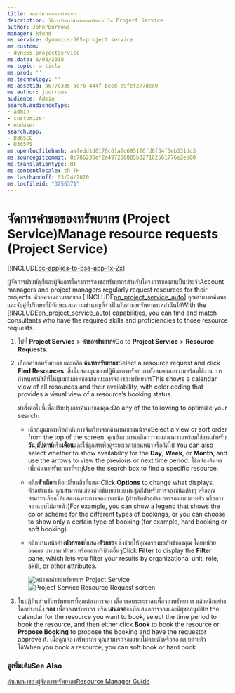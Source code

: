 ```yaml
---
title: จัดการคำขอของทรัพยากร
description: วิธีการจัดการคำขอของทรัพยากรใน Project Service
author: JohnPBurrows
manager: kfend
ms.service: dynamics-365-project service
ms.custom:
- dyn365-projectservice
ms.date: 8/03/2018
ms.topic: article
ms.prod: ''
ms.technology: ''
ms.assetid: a677c335-ae7b-444f-beed-e9fef277ded0
ms.author: jburrows
audience: Admin
search.audienceType:
- admin
- customizer
- enduser
search.app:
- D365CE
- D365PS
ms.openlocfilehash: aafedd1d0170c61afd6951f6fd6f34f5eb331dc3
ms.sourcegitcommit: 8c786230ef2a497280885b827162561776e2eb00
ms.translationtype: HT
ms.contentlocale: th-TH
ms.lasthandoff: 03/24/2020
ms.locfileid: "3756371"
---
```

# <a name="manage-resource-requests-project-service"></a><span data-ttu-id="5a54f-103">จัดการคำขอของทรัพยากร (Project Service)</span><span class="sxs-lookup"><span data-stu-id="5a54f-103">Manage resource requests (Project Service)</span></span>

[!INCLUDE[cc-applies-to-psa-app-1x-2x](../includes/cc-applies-to-psa-app-1x-2x.md)]

<span data-ttu-id="5a54f-104">ผู้จัดการฝ่ายบัญชีและผู้จัดการโครงการร้องขอทรัพยากรสำหรับโครงการของตนเป็นประจำ</span><span class="sxs-lookup"><span data-stu-id="5a54f-104">Account managers and project managers regularly request resources for their projects.</span></span> <span data-ttu-id="5a54f-105">ด้วยความสามารถของ [!INCLUDE[pn_project_service_auto](../includes/pn-project-service-auto.md)] คุณสามารถค้นหาและจับคู่ที่ปรึกษาที่มีทักษะและความชำนาญที่จำเป็นกับคำขอทรัพยากรเหล่านั้นได้</span><span class="sxs-lookup"><span data-stu-id="5a54f-105">With the [!INCLUDE[pn_project_service_auto](../includes/pn-project-service-auto.md)] capabilities, you can find and match consultants who have the required skills and proficiencies to those resource requests.</span></span>  
  
1. <span data-ttu-id="5a54f-106">ไปที่ **Project Service** > **คำขอทรัพยากร**</span><span class="sxs-lookup"><span data-stu-id="5a54f-106">Go to **Project Service** > **Resource Requests**.</span></span>  
  
2. <span data-ttu-id="5a54f-107">เลือกคำขอทรัพยากร และคลิก **ค้นหาทรัพยากร**</span><span class="sxs-lookup"><span data-stu-id="5a54f-107">Select a resource request and click **Find Resources**.</span></span> <span data-ttu-id="5a54f-108">สิ่งนี้แสดงมุมมองปฏิทินของทรัพยากรทั้งหมดและความพร้อมใช้งาน การกำหนดรหัสสีที่ให้มุมมองภาพของสถานะการจองของทรัพยากร</span><span class="sxs-lookup"><span data-stu-id="5a54f-108">This shows a calendar view of all resources and their availability, with color coding that provides a visual view of a resource’s booking status.</span></span>  
  
    <span data-ttu-id="5a54f-109">ทำสิ่งต่อไปนี้เพื่อปรับปรุงการค้นหาของคุณ:</span><span class="sxs-lookup"><span data-stu-id="5a54f-109">Do any of the following to optimize your search:</span></span>  
  
   -   <span data-ttu-id="5a54f-110">เลือกมุมมองหรือลำดับการจัดเรียงจากด้านบนของหน้าจอ</span><span class="sxs-lookup"><span data-stu-id="5a54f-110">Select a view or sort order from the top of the screen.</span></span> <span data-ttu-id="5a54f-111">คุณยังสามารถเลือกว่าจะแสดงความพร้อมใช้งานสำหรับ**วัน**,**สัปดาห์**หรือ**เดือน**และใช้ลูกศรเพื่อดูระยะเวลาก่อนหน้าหรือถัดไป </span><span class="sxs-lookup"><span data-stu-id="5a54f-111">You can also select whether to show availability for the **Day**, **Week**, or **Month**, and use the arrows to view the previous or next time period.</span></span> <span data-ttu-id="5a54f-112">ใช้กล่องค้นหาเพื่อค้นหาทรัพยากรที่ระบุ</span><span class="sxs-lookup"><span data-stu-id="5a54f-112">Use the search box to find a specific resource.</span></span>  
  
   -   <span data-ttu-id="5a54f-113">คลิก**ตัวเลือก**เพื่อเปลี่ยนสิ่งที่แสดง</span><span class="sxs-lookup"><span data-stu-id="5a54f-113">Click **Options** to change what displays.</span></span> <span data-ttu-id="5a54f-114">ตัวอย่างเช่น คุณสามารถแสดงคำอธิบายแบบแผนชุดสีสำหรับการจองชนิดต่างๆ หรือคุณสามารถเลือกให้แสดงเฉพาะการจองบางชนิด (สำหรับตัวอย่าง การจองแบบตายตัว หรือการจองแบบไม่ตายตัว)</span><span class="sxs-lookup"><span data-stu-id="5a54f-114">For example, you can show a legend that shows the color scheme for the different types of bookings, or you can choose to show only a certain type of booking (for example, hard booking or soft booking).</span></span>  
  
   -   <span data-ttu-id="5a54f-115">คลิกบานหน้าต่าง**ตัวกรอง**ที่แสดง**ตัวกรอง** ซึ่งช่วยให้คุณกรองผลลัพธ์ของคุณ โดยหน่วยองค์กร บทบาท ทักษะ หรือแอททริบิวต์อื่นๆ</span><span class="sxs-lookup"><span data-stu-id="5a54f-115">Click **Filter** to display the **Filter** pane, which lets you filter your results by organizational unit, role, skill, or other attributes.</span></span>  
  
       <span data-ttu-id="5a54f-116">![หน้าจอคำขอทรัพยากร Project Service](../project-service/media/project-service-resource-request-screen.png "หน้าจอคำขอทรัพยากร Project Service")</span><span class="sxs-lookup"><span data-stu-id="5a54f-116">![Project Service Resource Request screen](../project-service/media/project-service-resource-request-screen.png "Project Service Resource Request screen")</span></span>  
  
3. <span data-ttu-id="5a54f-117">ในปฏิทินสำหรับทรัพยากรที่คุณต้องการจอง เลือกรอบระยะเวลาเพื่อจองทรัพยากร แล้วคลิกอย่างใดอย่างหนึ่ง **จอง** เพื่อจองทรัพยากร หรือ **เสนอจอง** เพื่อเสนอการจองและมีผู้ขออนุมัติ</span><span class="sxs-lookup"><span data-stu-id="5a54f-117">In the calendar for the resource you want to book, select the time period to book the resource, and then either click **Book** to book the resource or **Propose Booking** to propose the booking and have the requestor approve it.</span></span> <span data-ttu-id="5a54f-118">เมื่อคุณจองทรัพยากร คุณสามารถจองแบบไม่ตายตัวหรือจองแบบตายตัวได้</span><span class="sxs-lookup"><span data-stu-id="5a54f-118">When you book a resource, you can soft book or hard book.</span></span>  
  
### <a name="see-also"></a><span data-ttu-id="5a54f-119">ดูเพิ่มเติม</span><span class="sxs-lookup"><span data-stu-id="5a54f-119">See Also</span></span>  
 [<span data-ttu-id="5a54f-120">คำแนะนำของผู้จัดการทรัพยากร</span><span class="sxs-lookup"><span data-stu-id="5a54f-120">Resource Manager Guide</span></span>](../project-service/resource-manager-guide.md)
